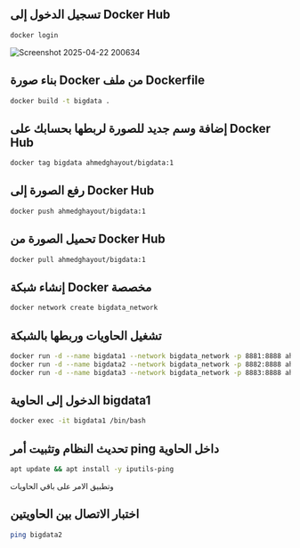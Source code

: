 ## تسجيل الدخول إلى Docker Hub 
```sh
docker login
```
![Screenshot 2025-04-22 200634](https://github.com/user-attachments/assets/63615e13-f5d7-4574-a9e8-54c1e6ae93fd)

##  بناء صورة Docker من ملف Dockerfile
```sh
docker build -t bigdata .
```
## إضافة وسم جديد للصورة لربطها بحسابك على Docker Hub
```sh
docker tag bigdata ahmedghayout/bigdata:1
```
## رفع الصورة إلى Docker Hub
```sh
docker push ahmedghayout/bigdata:1
```
## تحميل الصورة من Docker Hub
```sh
docker pull ahmedghayout/bigdata:1
```
## إنشاء شبكة Docker مخصصة
```sh
docker network create bigdata_network
```
## تشغيل الحاويات وربطها بالشبكة
```sh
docker run -d --name bigdata1 --network bigdata_network -p 8881:8888 ahmedghayout/bigdata:1
docker run -d --name bigdata2 --network bigdata_network -p 8882:8888 ahmedghayout/bigdata:1
docker run -d --name bigdata3 --network bigdata_network -p 8883:8888 ahmedghayout/bigdata:1
```
##  الدخول إلى الحاوية bigdata1
```sh
docker exec -it bigdata1 /bin/bash
```
## تحديث النظام وتثبيت أمر ping داخل الحاوية
```sh
apt update && apt install -y iputils-ping
```
وتطبيق الامر على باقي الحاويات

## اختبار الاتصال بين الحاويتين
```sh
ping bigdata2
```







